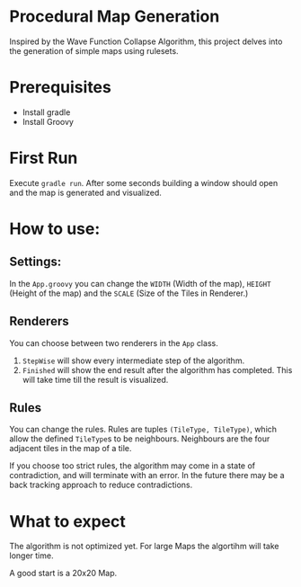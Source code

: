# Procedural Map Generation
Inspired by the Wave Function Collapse Algorithm, this project delves into the generation of simple maps using rulesets.

# Prerequisites
- Install gradle
- Install Groovy

# First Run

Execute `gradle run`. After some seconds building a window should open and the map is generated and visualized.

# How to use:
## Settings:
In the `App.groovy` you can change the `WIDTH` (Width of the map), `HEIGHT` (Height of the map) and the `SCALE` (Size of the Tiles in Renderer.)

## Renderers
You can choose between two renderers in the `App` class.
1. `StepWise` will show every intermediate step of the algorithm.
2. `Finished` will show the end result after the algorithm has completed. This will take time till the result is visualized. 

## Rules
You can change the rules. Rules are tuples `(TileType, TileType)`, which allow the defined `TileType`s to be neighbours. Neighbours are the four adjacent tiles in the map of a tile.

If you choose too strict rules, the algorithm may come in a state of contradiction, and will terminate with an error. In the future there may be a back tracking approach to reduce contradictions.

# What to expect
The algorithm is not optimized yet. For large Maps the algortihm will take longer time.

A good start is a 20x20 Map.
